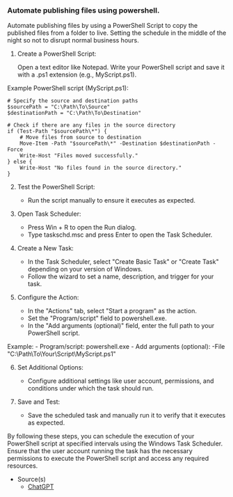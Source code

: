 ### Automate publishing files using powershell.

Automate publishing files by using a PowerShell Script to copy the published files from a folder to live.
Setting the schedule in the middle of the night so not to disrupt normal business hours.

1. Create a PowerShell Script:

    Open a text editor like Notepad.
    Write your PowerShell script and save it with a .ps1 extension (e.g., MyScript.ps1).

Example PowerShell script (MyScript.ps1):
```
# Specify the source and destination paths
$sourcePath = "C:\Path\To\Source"
$destinationPath = "C:\Path\To\Destination"

# Check if there are any files in the source directory
if (Test-Path "$sourcePath\*") {
    # Move files from source to destination
    Move-Item -Path "$sourcePath\*" -Destination $destinationPath -Force
    Write-Host "Files moved successfully."
} else {
    Write-Host "No files found in the source directory."
}

```
2. Test the PowerShell Script:
	- Run the script manually to ensure it executes as expected.

3. Open Task Scheduler:
	- Press Win + R to open the Run dialog.
	- Type taskschd.msc and press Enter to open the Task Scheduler.

4. Create a New Task:
	- In the Task Scheduler, select "Create Basic Task" or "Create Task" depending on your version of Windows.
	- Follow the wizard to set a name, description, and trigger for your task.

5. Configure the Action:
	- In the "Actions" tab, select "Start a program" as the action.
	- Set the "Program/script" field to powershell.exe.
	- In the "Add arguments (optional)" field, enter the full path to your PowerShell script.

Example:
	- Program/script: powershell.exe
	- Add arguments (optional): -File "C:\Path\To\Your\Script\MyScript.ps1"

6. Set Additional Options:
	- Configure additional settings like user account, permissions, and conditions under which the task should run.

7. Save and Test:
	- Save the scheduled task and manually run it to verify that it executes as expected.

By following these steps, you can schedule the execution of your PowerShell script at specified intervals using the Windows Task Scheduler. Ensure that the user account running the task has the necessary permissions to execute the PowerShell script and access any required resources.

- Source(s)
  - [ChatGPT](#)
